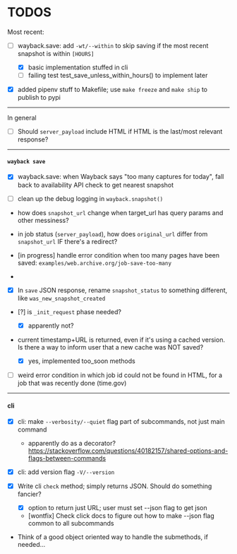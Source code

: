 
# TODOS

Most recent: 

- [ ] wayback.save: add `-wt/--within` to skip saving if the most recent snapshot is within `[HOURS]`
    - [x] basic implementation stuffed in cli
    - [ ] failing test test_save_unless_within_hours() to implement later
- [X] added pipenv stuff to Makefile; use `make freeze` and `make ship` to publish to pypi


----------------------------------

In general
- [ ] Should `server_payload` include HTML if HTML is the last/most relevant response?


----------------------------------
#### `wayback save`

- [X] wayback.save: when Wayback says "too many captures for today", fall back to availability API check to get nearest snapshot

- [ ] clean up the debug logging in `wayback.snapshot()`
- how does `snapshot_url` change when target_url has query params and other messiness?
- in job status (`server_payload`), how does `original_url` differ from `snapshot_url` IF there's a redirect?

- [in progress] handle error condition when too many pages have been saved: `examples/web.archive.org/job-save-too-many`
- 
- [X] In `save` JSON response, rename `snapshot_status` to something different, like `was_new_snapshot_created`
- [?] is `_init_request` phase needed?
    - [X] apparently not?


- current timestamp+URL is returned, even if it's using a cached version. Is there a way to inform user that a new cache was NOT saved?
    - [X] yes, implemented too_soon methods



- [ ] weird error condition in which job id could not be found in HTML, for a job that was recently done (time.gov)




----------------------------------
#### cli

- [X] cli: make `--verbosity/--quiet` flag part of subcommands, not just main command
    - apparently do as a decorator? https://stackoverflow.com/questions/40182157/shared-options-and-flags-between-commands
- [X] cli: add version flag `-V/--version`
    
- [x] Write cli `check` method; simply returns JSON. Should do something fancier?
    - [x] option to return just URL; user must set --json flag to get json
    - [wontfix] Check click docs to figure out how to make --json flag common to all subcommands

- Think of a good object oriented way to handle the submethods, if needed...
